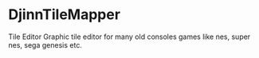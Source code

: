 # DjinnTileMapper
Tile Editor
Graphic tile editor for many old consoles games like nes, super nes, sega genesis etc.
